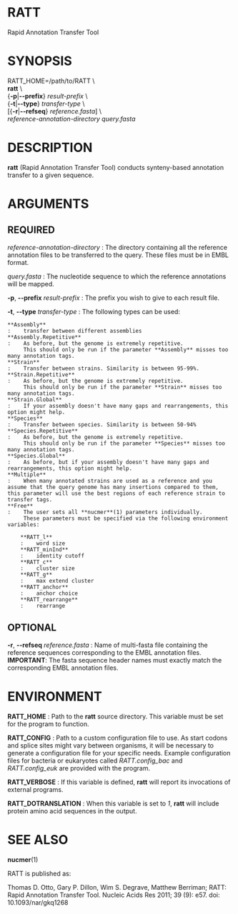 # RATT

Rapid Annotation Transfer Tool

# SYNOPSIS

RATT_HOME=/path/to/RATT \\ \
**ratt** \\ \
{**-p**|**--prefix**} *result-prefix* \\ \
{**-t**|**--type**} *transfer-type* \\ \
[{**-r**|**--refseq**} *reference.fasta*] \\ \
*reference-annotation-directory*
*query.fasta*

# DESCRIPTION

**ratt** (Rapid Annotation Transfer Tool) conducts synteny-based annotation transfer to a given sequence.

# ARGUMENTS

## REQUIRED

*reference-annotation-directory*
:    The directory containing all the reference annotation files to be transferred to the query.
     These files must be in EMBL format.

*query.fasta*
:    The nucleotide sequence to which the reference annotations will be mapped.

**-p**, **--prefix** *result-prefix*
:	The prefix you wish to give to each result file.

**-t**, **--type** *transfer-type*
:	The following types can be used:

	**Assembly**
	:    transfer between different assemblies
	**Assembly.Repetitive**
	:    As before, but the genome is extremely repetitive.
		 This should only be run if the parameter **Assembly** misses too many annotation tags.
	**Strain**
	:	 Transfer between strains. Similarity is between 95-99%.
	**Strain.Repetitive**
	:    As before, but the genome is extremely repetitive.
	     This should only be run if the parameter **Strain** misses too many annotation tags.
	**Strain.Global**
	:    If your assembly doesn't have many gaps and rearrangements, this option might help.
	**Species**
	:    Transfer between species. Similarity is between 50-94%
	**Species.Repetitive**
	:    As before, but the genome is extremely repetitive.
         This should only be run if the parameter **Species** misses too many annotation tags.
	**Species.Global**
	:    As before, but if your assembly doesn't have many gaps and rearrangements, this option might help.
	**Multiple**
	:    When many annotated strains are used as a reference and you assume that the query genome has many insertions compared to them, this parameter will use the best regions of each reference strain to transfer tags.
	**Free**
	:    The user sets all **nucmer**(1) parameters individually.
	     These parameters must be specified via the following environment variables:

		**RATT_l**
		:    word size
		**RATT_minInd**
		:    identity cutoff
		**RATT_c**
		:    cluster size
		**RATT_g**
		:    max extend cluster
		**RATT_anchor**
		:    anchor choice
		**RATT_rearrange**
		:    rearrange

## OPTIONAL

**-r**, **--refseq** *reference.fasta*
:    Name of multi-fasta file containing the reference sequences corresponding to the EMBL annotation files.
     **IMPORTANT**: The fasta sequence header names must exactly match the corresponding EMBL annotation files.

# ENVIRONMENT

**RATT_HOME**
:    Path to the **ratt** source directory.
     This variable must be set for the program to function.

**RATT_CONFIG**
:    Path to a custom configuration file to use.
     As start codons and splice sites might vary between organisms, it will be necessary to generate a configuration file for your specific needs.
	 Example configuration files for bacteria or eukaryotes called *RATT.config_bac* and *RATT.config_euk* are provided with the program.

**RATT_VERBOSE**
:    If this variable is defined, **ratt** will report its invocations of external programs.

**RATT_DOTRANSLATION**
:    When this variable is set to *1*, **ratt** will include protein amino acid sequences in the output.

# SEE ALSO

**nucmer**(1)

RATT is published as:

Thomas D. Otto, Gary P. Dillon, Wim S. Degrave, Matthew Berriman; RATT: Rapid Annotation Transfer Tool. Nucleic Acids Res 2011; 39 (9): e57. doi: 10.1093/nar/gkq1268
